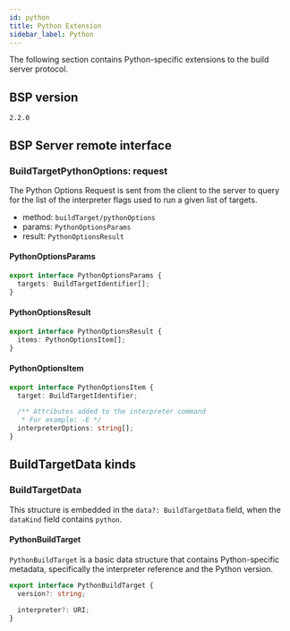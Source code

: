 ```yaml
---
id: python
title: Python Extension
sidebar_label: Python
---
```


The following section contains Python-specific extensions to the build server
protocol.

## BSP version

`2.2.0`

## BSP Server remote interface

### BuildTargetPythonOptions: request

The Python Options Request is sent from the client to the server to
query for the list of the interpreter flags used to run a given list of
targets.

- method: `buildTarget/pythonOptions`
- params: `PythonOptionsParams`
- result: `PythonOptionsResult`

#### PythonOptionsParams

```ts
export interface PythonOptionsParams {
  targets: BuildTargetIdentifier[];
}
```

#### PythonOptionsResult

```ts
export interface PythonOptionsResult {
  items: PythonOptionsItem[];
}
```

#### PythonOptionsItem

```ts
export interface PythonOptionsItem {
  target: BuildTargetIdentifier;

  /** Attributes added to the interpreter command
   * For example: -E */
  interpreterOptions: string[];
}
```

## BuildTargetData kinds

### BuildTargetData

This structure is embedded in
the `data?: BuildTargetData` field, when
the `dataKind` field contains `python`.

#### PythonBuildTarget

`PythonBuildTarget` is a basic data structure that contains Python-specific
metadata, specifically the interpreter reference and the Python version.

```ts
export interface PythonBuildTarget {
  version?: string;

  interpreter?: URI;
}
```
